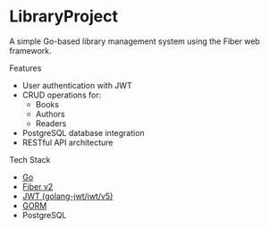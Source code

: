 # LibraryProject

A simple Go-based library management system using the Fiber web framework.

Features

- User authentication with JWT
- CRUD operations for:
  - Books
  - Authors
  - Readers
- PostgreSQL database integration
- RESTful API architecture

Tech Stack

- [Go](https://golang.org/)
- [Fiber v2](https://docs.gofiber.io/)
- [JWT (golang-jwt/jwt/v5)](https://github.com/golang-jwt/jwt)
- [GORM](https://gorm.io/)
- PostgreSQL


